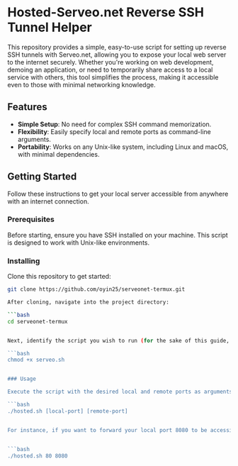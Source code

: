 # Hosted-Serveo.net Reverse SSH Tunnel Helper

This repository provides a simple, easy-to-use script for setting up reverse SSH tunnels with Serveo.net, allowing you to expose your local web server to the internet securely. Whether you're working on web development, demoing an application, or need to temporarily share access to a local service with others, this tool simplifies the process, making it accessible even to those with minimal networking knowledge.

## Features

- **Simple Setup**: No need for complex SSH command memorization.
- **Flexibility**: Easily specify local and remote ports as command-line arguments.
- **Portability**: Works on any Unix-like system, including Linux and macOS, with minimal dependencies.

## Getting Started

Follow these instructions to get your local server accessible from anywhere with an internet connection.

### Prerequisites

Before starting, ensure you have SSH installed on your machine. This script is designed to work with Unix-like environments.

### Installing

Clone this repository to get started:

```bash
git clone https://github.com/oyin25/serveonet-termux.git

After cloning, navigate into the project directory:

```bash
cd serveonet-termux


Next, identify the script you wish to run (for the sake of this guide, let's assume your script is named serveo.sh). You will need to make it executable:

```bash
chmod +x serveo.sh


### Usage

Execute the script with the desired local and remote ports as arguments:

```bash
./hosted.sh [local-port] [remote-port]


For instance, if you want to forward your local port 8080 to be accessible via port 80 on the internet through Serveo.net:


```bash
./hosted.sh 80 8080